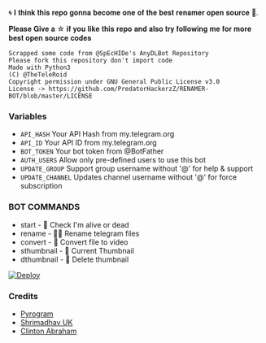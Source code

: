 🌀 𝐈 𝐭𝐡𝐢𝐧𝐤 𝐭𝐡𝐢𝐬 𝐫𝐞𝐩𝐨 𝐠𝐨𝐧𝐧𝐚 𝐛𝐞𝐜𝐨𝐦𝐞 𝐨𝐧𝐞 𝐨𝐟 𝐭𝐡𝐞 𝐛𝐞𝐬𝐭 𝐫𝐞𝐧𝐚𝐦𝐞𝐫 𝐨𝐩𝐞𝐧 𝐬𝐨𝐮𝐫𝐜𝐞 🥳.

𝐏𝐥𝐞𝐚𝐬𝐞 𝐆𝐢𝐯𝐞 𝐚 ☆ 𝐢𝐟 𝐲𝐨𝐮 𝐥𝐢𝐤𝐞 𝐭𝐡𝐢𝐬 𝐫𝐞𝐩𝐨 𝐚𝐧𝐝 𝐚𝐥𝐬𝐨 𝐭𝐫𝐲 𝐟𝐨𝐥𝐥𝐨𝐰𝐢𝐧𝐠 𝐦𝐞 𝐟𝐨𝐫 𝐦𝐨𝐫𝐞 𝐛𝐞𝐬𝐭 𝐨𝐩𝐞𝐧 𝐬𝐨𝐮𝐫𝐜𝐞 𝐜𝐨𝐝𝐞𝐬

```
Scrapped some code from @SpEcHIDe's AnyDLBot Repository
Please fork this repository don't import code
Made with Python3
(C) @TheTeleRoid
Copyright permission under GNU General Public License v3.0
License -> https://github.com/PredatorHackerzZ/RENAMER-BOT/blob/master/LICENSE
```

### Variables

* `API_HASH` Your API Hash from my.telegram.org
* `API_ID` Your API ID from my.telegram.org 
* `BOT_TOKEN` Your bot token from @BotFather
* `AUTH_USERS` Allow only pre-defined users to use this bot
* `UPDATE_GROUP` Support group username without '@' for help & support
* `UPDATE_CHANNEL` Updates channel username without '@' for force subscription

### BOT COMMANDS

* start -  👻  Check I'm alive or dead
* rename -  ✍🏼 Rename telegram files
* convert -  🔄  Convert file to video
* sthumbnail -  🌌  Current Thumbnail
* dthumbnail -  🎇  Delete thumbnail


[![Deploy](https://www.herokucdn.com/deploy/button.svg)](https://www.heroku.com/deploy?template=https://github.com/PredatorHackerzZ/RENAMER-BOT)

### Credits

* [Pyrogram](https://github.com/pyrogram/pyrogram)
* [Shrimadhav UK](https://github.com/SpEcHIDe)
* [Clinton Abraham](https://github.com/Clinton-Abraham)
